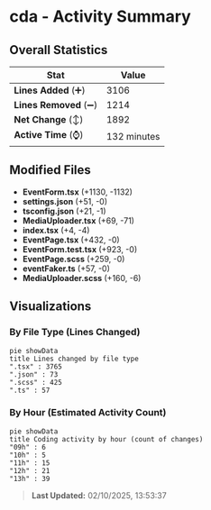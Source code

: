 # cda - Activity Summary 

## Overall Statistics

| Stat                   | Value                                                             |
| ---------------------- | ----------------------------------------------------------------- |
| **Lines Added** (➕)   | 3106                                          |
| **Lines Removed** (➖) | 1214                                        |
| **Net Change** (↕)    | 1892                |
| **Active Time** (⌚)   | 132 minutes |


## Modified Files
- **EventForm.tsx** (+1130, -1132)
- **settings.json** (+51, -0)
- **tsconfig.json** (+21, -1)
- **MediaUploader.tsx** (+69, -71)
- **index.tsx** (+4, -4)
- **EventPage.tsx** (+432, -0)
- **EventForm.test.tsx** (+923, -0)
- **EventPage.scss** (+259, -0)
- **eventFaker.ts** (+57, -0)
- **MediaUploader.scss** (+160, -6)

## Visualizations

### By File Type (Lines Changed)

```mermaid
pie showData
title Lines changed by file type
".tsx" : 3765
".json" : 73
".scss" : 425
".ts" : 57
```

### By Hour (Estimated Activity Count)

```mermaid
pie showData
title Coding activity by hour (count of changes)
"09h" : 6
"10h" : 5
"11h" : 15
"12h" : 21
"13h" : 39
```


> **Last Updated:** 02/10/2025, 13:53:37